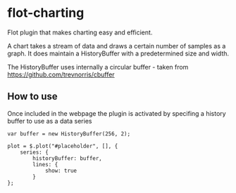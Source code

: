 # flot-charting

Flot plugin that makes charting easy and efficient.

A chart takes a stream of data and draws a certain number of samples as a graph. 
It does maintain a HistoryBuffer with a predetermined size and width.

The HistoryBuffer uses internally a circular buffer - taken from https://github.com/trevnorris/cbuffer

How to use
----------

Once included in the webpage the plugin is activated by specifing a history buffer to use as a data series

    var buffer = new HistoryBuffer(256, 2);

    plot = $.plot("#placeholder", [], {
        series: {
            historyBuffer: buffer,
            lines: {
                show: true
            }
    };
    
    
